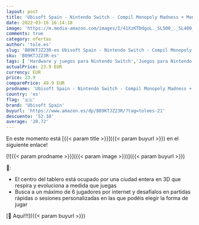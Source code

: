```yaml
---
layout: post
title: 'Ubisoft Spain - Nintendo Switch - Compil Monopoly Madness + Monopoly SWITCH'
date: 2022-03-16 16:14:18
image: 'https://m.media-amazon.com/images/I/41XzKTDdgoL._SL500_._SL400_.jpg'
comments: true
category: ofertas
author: 'tole.es'
slug: 'B09KTJZ23R-es Ubisoft Spain - Nintendo Switch - Compil Monopoly Madness...'
sku: 'B09KTJZ23R-es'
tags: [ 'Hardware y juegos para Nintendo Switch','Juegos para Nintendo Switch','Videojuegos','nintendo','ubisoft spain', ]
actualPrice: 23.9 EUR
currency: EUR
price: 23.9
comparePrice: 49.9 EUR
prodname: 'Ubisoft Spain - Nintendo Switch - Compil Monopoly Madness + Monopoly SWITCH'
country: 'es'
flag: '🇪🇸'
brand: 'Ubisoft Spain'
buyurl: 'https://www.amazon.es/dp/B09KTJZ23R/?tag=tolees-21'
descuento: '52.10'
average: '28.72'
---
```


En este momento está [{{< param title >}}]({{< param buyurl >}}) en el siguiente enlace!

[![{{< param prodname >}}]({{< param image >}})]({{< param buyurl >}})

🔎:

- El centro del tablero está ocupado por una ciudad entera en 3D que respira y evoluciona a medida que juegas
- Busca a un máximo de 6 jugadores por internet y desafíalos en partidas rápidas o sesiones personalizadas en las que podéis elegir la forma de jugar

[🛒 Aquí!!!]({{< param buyurl >}})

